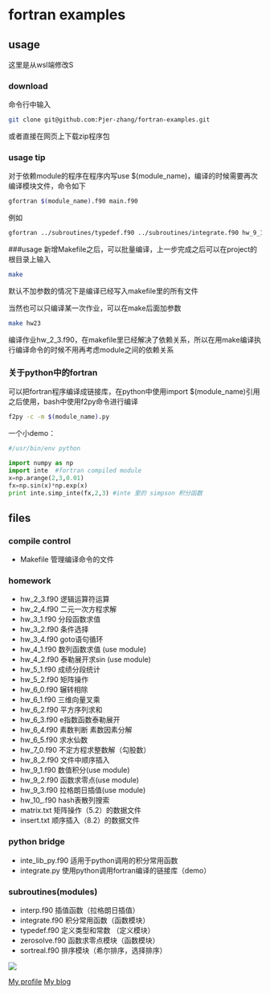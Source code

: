 # fortran examples

## usage

这里是从wsl端修改S

### download

命令行中输入

```bash
git clone git@github.com:Pjer-zhang/fortran-examples.git
```

或者直接在网页上下载zip程序包

### usage tip

对于依赖module的程序在程序内写use $(module_name)，编译的时候需要再次编译模块文件，命令如下

```bash
gfortran $(module_name).f90 main.f90
```

例如

```bash
gfortran ../subroutines/typedef.f90 ../subroutines/integrate.f90 hw_9_1.f90
```

###usage
新增Makefile之后，可以批量编译，上一步完成之后可以在project的根目录上输入

```bash
make
```

默认不加参数的情况下是编译已经写入makefile里的所有文件

当然也可以只编译某一次作业，可以在make后面加参数

```bash
make hw23 
```

编译作业hw_2_3.f90，在makefile里已经解决了依赖关系，所以在用make编译执行编译命令的时候不用再考虑module之间的依赖关系

### 关于python中的fortran

可以把fortran程序编译成链接库，在python中使用import $(module_name)引用之后使用，bash中使用f2py命令进行编译

```bash
f2py -c -m $(module_name).py

```

一个小demo：

```python
#/usr/bin/env python

import numpy as np
import inte  #fortran compiled module
x=np.arange(2,3,0.01)
fx=np.sin(x)*np.exp(x)
print inte.simp_inte(fx,2,3) #inte 里的 simpson 积分函数

```

## files

### compile control

- Makefile  管理编译命令的文件

### homework

- hw_2_3.f90 逻辑运算符运算
- hw_2_4.f90 二元一次方程求解
- hw_3_1.f90 分段函数求值
- hw_3_2.f90 条件选择
- hw_3_4.f90 goto语句循环
- hw_4_1.f90 数列函数求值 (use module)
- hw_4_2.f90 泰勒展开求sin (use module)
- hw_5_1.f90 成绩分段统计
- hw_5_2.f90 矩阵操作
- hw_6_0.f90 辗转相除
- hw_6_1.f90 三维向量叉乘
- hw_6_2.f90 平方序列求和
- hw_6_3.f90 e指数函数泰勒展开
- hw_6_4.f90 素数判断 素数因素分解
- hw_6_5.f90 求水仙数
- hw_7_0.f90 不定方程求整数解（勾股数）
- hw_8_2.f90 文件中顺序插入
- hw_9_1.f90 数值积分(use module)
- hw_9_2.f90 函数求零点(use module)
- hw_9_3.f90 拉格朗日插值(use module)
- hw_10_.f90 hash表散列搜索
- matrix.txt 矩阵操作（5.2）的数据文件
- insert.txt 顺序插入（8.2）的数据文件

### python bridge

- inte_lib_py.f90  适用于python调用的积分常用函数
- integrate.py     使用python调用fortran编译的链接库（demo）

### subroutines(modules)

- interp.f90        插值函数（拉格朗日插值）
- integrate.f90     积分常用函数（函数模块）
- typedef.f90       定义类型和常数 （定义模块）
- zerosolve.f90     函数求零点模块（函数模块）
- sortreal.f90      排序模块（希尔排序，选择排序）

![](https://github.com/Pjer-zhang/fortran-examples/blob/master/image/web.png)

[My profile](http://home.ustc.edu.cn/~pjer1316)
[My blog](http://pjer.blog.ustc.edu.cn)
